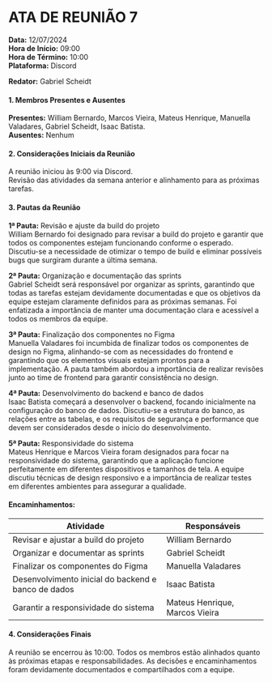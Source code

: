 # ATA DE REUNIÃO 7

**Data:** 12/07/2024  
**Hora de Início:** 09:00  
**Hora de Término:** 10:00  
**Plataforma:** Discord  

**Redator:** Gabriel Scheidt

#### 1. Membros Presentes e Ausentes

**Presentes:** William Bernardo, Marcos Vieira, Mateus Henrique, Manuella Valadares, Gabriel Scheidt, Isaac Batista.  
**Ausentes:** Nenhum

#### 2. Considerações Iniciais da Reunião

A reunião iniciou às 9:00 via Discord.  
Revisão das atividades da semana anterior e alinhamento para as próximas tarefas.

#### 3. Pautas da Reunião

**1ª Pauta:** Revisão e ajuste da build do projeto  
William Bernardo foi designado para revisar a build do projeto e garantir que todos os componentes estejam funcionando conforme o esperado. Discutiu-se a necessidade de otimizar o tempo de build e eliminar possíveis bugs que surgiram durante a última semana.

**2ª Pauta:** Organização e documentação das sprints  
Gabriel Scheidt será responsável por organizar as sprints, garantindo que todas as tarefas estejam devidamente documentadas e que os objetivos da equipe estejam claramente definidos para as próximas semanas. Foi enfatizada a importância de manter uma documentação clara e acessível a todos os membros da equipe.

**3ª Pauta:** Finalização dos componentes no Figma  
Manuella Valadares foi incumbida de finalizar todos os componentes de design no Figma, alinhando-se com as necessidades do frontend e garantindo que os elementos visuais estejam prontos para a implementação. A pauta também abordou a importância de realizar revisões junto ao time de frontend para garantir consistência no design.

**4ª Pauta:** Desenvolvimento do backend e banco de dados  
Isaac Batista começará a desenvolver o backend, focando inicialmente na configuração do banco de dados. Discutiu-se a estrutura do banco, as relações entre as tabelas, e os requisitos de segurança e performance que devem ser considerados desde o início do desenvolvimento.

**5ª Pauta:** Responsividade do sistema  
Mateus Henrique e Marcos Vieira foram designados para focar na responsividade do sistema, garantindo que a aplicação funcione perfeitamente em diferentes dispositivos e tamanhos de tela. A equipe discutiu técnicas de design responsivo e a importância de realizar testes em diferentes ambientes para assegurar a qualidade.

#### Encaminhamentos:

| Atividade                                     | Responsáveis                  | 
|-----------------------------------------------|-------------------------------|
| Revisar e ajustar a build do projeto          | William Bernardo               |
| Organizar e documentar as sprints             | Gabriel Scheidt                |
| Finalizar os componentes do Figma             | Manuella Valadares             |
| Desenvolvimento inicial do backend e banco de dados | Isaac Batista            |
| Garantir a responsividade do sistema          | Mateus Henrique, Marcos Vieira |

#### 4. Considerações Finais

A reunião se encerrou às 10:00. Todos os membros estão alinhados quanto às próximas etapas e responsabilidades. As decisões e encaminhamentos foram devidamente documentados e compartilhados com a equipe.
